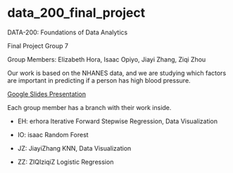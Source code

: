 # data_200_final_project
DATA-200: Foundations of Data Analytics

Final Project Group 7

Group Members: Elizabeth Hora, Isaac Opiyo, Jiayi Zhang, Ziqi Zhou

Our work is based on the NHANES data, and we are studying which factors are important in predicting if a person has high blood pressure.

[Google Slides Presentation](https://docs.google.com/presentation/d/11U2Tnf6oGKVW3xCF72qHPbOWR7UGmcLTb3BLqpvpfJs/edit?usp=sharing)

Each group member has a branch with their work inside.
- EH: erhora
Iterative Forward Stepwise Regression, Data Visualization

- IO: isaac
Random Forest 

- JZ: JiayiZhang
KNN, Data Visualization

- ZZ: ZIQIziqiZ
Logistic Regression
